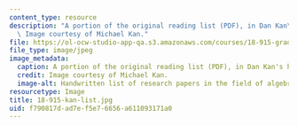 ```yaml
---
content_type: resource
description: "A portion of the original reading list (PDF), in Dan Kan\u2019s handwriting.\
  \ Image courtesy of Michael Kan."
file: https://ol-ocw-studio-app-qa.s3.amazonaws.com/courses/18-915-graduate-topology-seminar-kan-seminar-fall-2014/f790817dad7ef5e76656a611093171a0_18-915-kan-list.jpg
file_type: image/jpeg
image_metadata:
  caption: A portion of the original reading list (PDF), in Dan Kan's handwriting.
  credit: Image courtesy of Michael Kan.
  image-alt: Handwritten list of research papers in the field of algebraic topology.
resourcetype: Image
title: 18-915-kan-list.jpg
uid: f790817d-ad7e-f5e7-6656-a611093171a0
---
```

